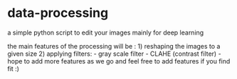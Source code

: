 # data-processing

  a simple python script to edit your images mainly for deep learning
  
  the main features of the processing will be :
    1) reshaping the images to a given size
    2) applying filters:
        - gray scale filter
        - CLAHE (contrast filter)
        - hope to add more features as we go and feel free to add features if you find fit :)
